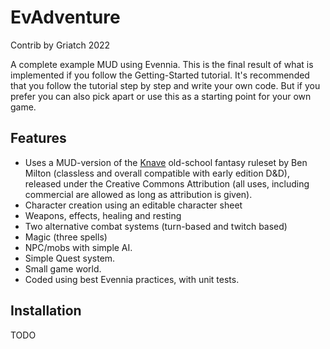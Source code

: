 # EvAdventure

Contrib by Griatch 2022

A complete example MUD using Evennia. This is the final result of what is
implemented if you follow the Getting-Started tutorial. It's recommended
that you follow the tutorial step by step and write your own code. But if
you prefer you can also pick apart or use this as a starting point for your
own game.

## Features

- Uses a MUD-version of the [Knave](https://rpggeek.com/rpg/50827/knave) old-school
  fantasy ruleset by Ben Milton (classless and overall compatible with early
  edition D&D), released under the Creative Commons Attribution (all uses,
  including commercial are allowed
  as long as attribution is given).
- Character creation using an editable character sheet
- Weapons, effects, healing and resting
- Two alternative combat systems (turn-based and twitch based)
- Magic (three spells)
- NPC/mobs with simple AI.
- Simple Quest system.
- Small game world.
- Coded using best Evennia practices, with unit tests.


## Installation

TODO
